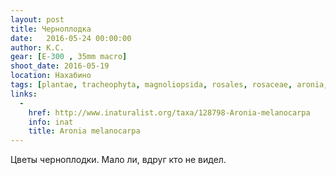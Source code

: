 ```yaml
---
layout: post
title: Черноплодка
date:   2016-05-24 00:00:00
author: К.С.
gear: [E-300 , 35mm macro]
shoot_date: 2016-05-19
location: Нахабино
tags: [plantae, tracheophyta, magnoliopsida, rosales, rosaceae, aronia, aronia melanocarpa]
links:
  -
    href: http://www.inaturalist.org/taxa/128798-Aronia-melanocarpa
    info: inat
    title: Aronia melanocarpa
---
```


Цветы черноплодки. Мало ли, вдруг кто не видел.
